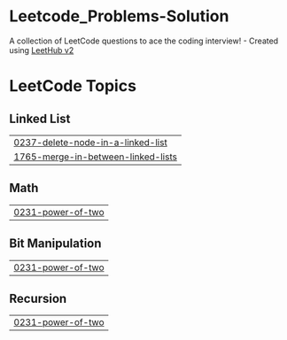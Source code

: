 # Leetcode_Problems-Solution
A collection of LeetCode questions to ace the coding interview! - Created using [LeetHub v2](https://github.com/arunbhardwaj/LeetHub-2.0)

<!---LeetCode Topics Start-->
# LeetCode Topics
## Linked List
|  |
| ------- |
| [0237-delete-node-in-a-linked-list](https://github.com/Kannan-K-B/Leetcode_Problems-Solution/tree/master/0237-delete-node-in-a-linked-list) |
| [1765-merge-in-between-linked-lists](https://github.com/Kannan-K-B/Leetcode_Problems-Solution/tree/master/1765-merge-in-between-linked-lists) |
## Math
|  |
| ------- |
| [0231-power-of-two](https://github.com/Kannan-K-B/Leetcode_Problems-Solution/tree/master/0231-power-of-two) |
## Bit Manipulation
|  |
| ------- |
| [0231-power-of-two](https://github.com/Kannan-K-B/Leetcode_Problems-Solution/tree/master/0231-power-of-two) |
## Recursion
|  |
| ------- |
| [0231-power-of-two](https://github.com/Kannan-K-B/Leetcode_Problems-Solution/tree/master/0231-power-of-two) |
<!---LeetCode Topics End-->